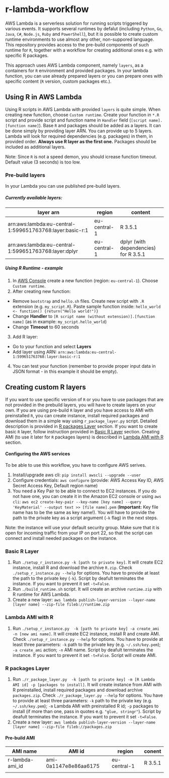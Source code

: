 # r-lambda-workflow

AWS Lambda is a serverless solution for running scripts triggered by various events. It supports several runtimes by defalut (including `Python`, `Go`, `Java`, `C#`, `Node.js`, `Ruby` and `PowerShell`), but it is possible to create custom runtime environments to use almost any other, non-suppored language. This repository provides access to the pre-build components of such runtime for `R`, together with a workflow for creating additional ones e.g. with specific R packages.

This approach uses AWS Lambda component, namely `layers`, as a containers for `R` environment and provided packages. In your lambda function, you can use already prepared layers or you can prepare ones with specific content (`R` version, custom packages etc.).

## Using R in AWS Lambda

Using R scripts in AWS Lambda with provided `layers` is quite simple. When creating new function, choose `Custom runtime`. Create your function in `*.R` script and provide script and function name in `Handler` field (`[script name].[function name]`).
Base `R` and packages should be added as a layers. It can be done simply by providing layer ARN.  You can provide up to 5 layers. Lambda will look for required dependencies (e.g. packages) in them, in provided order. **Always use R layer as the first one.** Packages should be included as additional layers.

Note: Since `R` is not a speed demon, you should icrease function timeout. Default value (3 seconds) is too low.

### Pre-build layers

In your Lambda you can use published pre-build layers.

##### Currently available layers:

| layer arn                                                | region       | content                               |
| -------------------------------------------------------- | ------------ | ------------------------------------- |
| arn:aws:lambda:eu-central-1:599651763768:layer:basic-r:1 | eu-central-1 | R 3.5.1                               |
| arn:aws:lambda:eu-central-1:599651763768:layer:dplyr     | eu-central-1 | dplyr (with dependencies) for R 3.5.1 |

##### Using R Runtime - example

1. In [AWS Console](https://console.aws.amazon.com/lambda) create a new function (region: `eu-central-1`). Choose `Custom runtime`.
2. After creating new function:
  * Remove `bootstrap` and `hello.sh` files. Create new script with `.R` extension (e.g. `my_script.R`). Paste sample function inside: `hello_world <- function() {return("Hello world!")}`
  * Change **Handler** to `[R script name (without extension)].[function name]` (as in example: `my_script.hello_world`)
  * Change **Timeout** to 60 seconds
3. Add R layer:
  * Go to your function and select **Layers**
  * Add layer using ARN: `arn:aws:lambda:eu-central-1:599651763768:layer:basic-r:1`
4. You can test your function (remember to provide proper input data in JSON format - in this example it should be empty).

## Creating custom R layers

If you want to use specific version of `R` or you have to use packages that are not provided in the prebuild layers, you will have to create layers on your own.
If you are using pre-build `R` layer and you have access to AMI with preinstalled `R`, you can create instance, install required packages and download them in a simple way using `r_package_layer.py` script. Detailed description is provided in [R packages Layer](#r-packages-layer) section.
If you want to create basic `R` layer, follow instruction provided in [Basic R Layer](#basic-r-layer) section.
Creating AMI (to use it later for `R` packages layers) is described in [Lambda AMI with R](#lambda-ami-with-r) section.

#### Configuring the AWS services

To be able to use this workflow, you have to configure AWS serives.

1. Install/upgrade aws cli: `pip install awscli --upgrade --user`
2. Configure credentials: `aws configure` (provide: AWS Access Key ID, AWS Secret Access Key, Default region name)
3. You need a Key Pair to be able to connect to EC2 instances. If you do not have one, you can create it in the Amazon EC2 console or using `aws cli`: `aws ec2 create-key-pair --key-name [key name] --query 'KeyMaterial' --output text >> [file name].pem` (**Important:** Key file name has to be the same as key name!). You will have to provide the path to the private key as a script argument (`-k` flag) in the next steps.

Note: the instance will use your default security group. Make sure that it is open for incoming traffic from your IP on port 22, so that the script can connect and install needed packages on the instance.

### Basic R Layer

1. Run `./setup_r_instance.py -k [path to private key]`. It will create EC2 instance, install R and download the archive `R.zip`. Check `./setup_r_instance.py --help` for options. You have to provide at least the path to the private key (`-k`). Script by deafult terminates the instance. If you want to prevent it set `-t=False`.
2. Run `./build_runtime.sh` script. It will create an archive `runtime.zip` with R runtime for AWS Lambda.
3. Create a new layer: `aws lambda publish-layer-version --layer-name [layer name] --zip-file fileb://runtime.zip`

### Lambda AMI with R

1. Run `./setup_r_instance.py  -k [path to private key] -a create_ami -n [new ami name]`. It will create EC2 instance, install R and create AMI. Check `./setup_r_instance.py --help` for options. You have to provide at least three parameters: `-k` path to the private key (e.g. `~/.ssh/key.pem`); `-a create_ami` action; `-n` AMI name. Script by deafult terminates the instance. If you want to prevent it set `-t=False`. Script will create AMI.

### R packages Layer

1. Run `./r_package_layer.py  -k [path to private key] -m [R Lambda AMI id] -p [packages to install]`. It will create instance from AMI with R preinstalled, install required packages and download archive `packages.zip`. Check `./r_package_layer.py --help` for options. You have to provide at least three parameters: `-k` path to the private key (e.g. `~/.ssh/key.pem`); `-m` Lambda AMI with preinstalled R id; `-p` packages to install (if more than one, pass in quotes e.g. `"glue, stringr"`). Script by deafult terminates the instance. If you want to prevent it set `-t=False`.
2. Create a new layer: `aws lambda publish-layer-version --layer-name [layer name] --zip-file fileb://packages.zip`

#### Pre-build AMI

| AMI name        | AMI id                | region       | conent  |
| --------------- | --------------------- | ------------ | ------- |
| r-lambda-ami_id | ami-0a1147e8e86aa6175 | eu-central-1 | R 3.5.1 |
|                 |                       |              |         |
